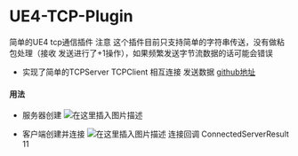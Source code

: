 # UE4-TCP-Plugin
简单的UE4 tcp通信插件
注意 这个插件目前只支持简单的字符串传送，没有做粘包处理（接收 发送进行了+1操作），如果频繁发送字节流数据的话可能会错误

+ 实现了简单的TCPServer TCPClient 相互连接 发送数据
[github地址](https://github.com/HeartlessLD/UE4-TCP-Plugin)
#### 用法
+ 服务器创建
![在这里插入图片描述](https://img-blog.csdnimg.cn/20200506170549404.png?x-oss-process=image/watermark,type_ZmFuZ3poZW5naGVpdGk,shadow_10,text_aHR0cHM6Ly9ibG9nLmNzZG4ubmV0L21heGlhb3NoZW5nNTIx,size_16,color_FFFFFF,t_70)

+ 客户端创建并连接
![在这里插入图片描述](https://img-blog.csdnimg.cn/20200506170629572.png?x-oss-process=image/watermark,type_ZmFuZ3poZW5naGVpdGk,shadow_10,text_aHR0cHM6Ly9ibG9nLmNzZG4ubmV0L21heGlhb3NoZW5nNTIx,size_16,color_FFFFFF,t_70)
连接回调 ConnectedServerResult
11
